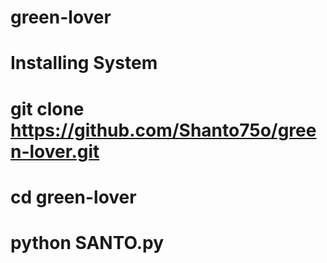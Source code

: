 # green-lover

# Installing System

#       git clone https://github.com/Shanto75o/green-lover.git

#       cd green-lover
#       python SANTO.py
